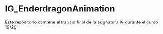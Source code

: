 # IG_EnderdragonAnimation
Este repositorio contiene el trabajo final de la asignatura IG durante el curso 19/20

